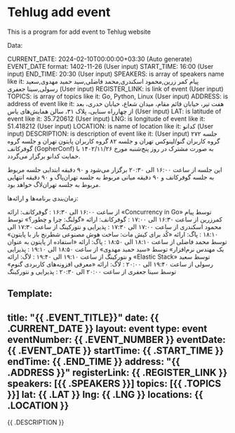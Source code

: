 # Tehlug add event

This is a program for add event to Tehlug website


Data:

CURRENT_DATE: 2024-02-10T00:00:00+03:30  (Auto generate)
EVENT_DATE format: 1402-11-26 (User input)
START_TIME: 16:00   (User input)
END_TIME: 20:30   (User input)
SPEAKERS: is array of speakers name like it: پیام کمر زرین,محمود اسکندری,محمد فاضلی,سید حمید مهدوی,سعید رسولی,سینا جعفری     (User input)
REGISTER_LINK: is link of event     (User input)
TOPICS: is array of topics like it: Go, Python, Linux    (User input)
ADDRESS: is address of event like it: هفت تیر، خیابان قائم مقام، میدان شعاع، خیابان خدری، بعد از چهارراه سنایی،  پلاک ۳۱، سالن همایش‌های یاس    (User input)
LAT: is latitude of event like it: 35.720612    (User input)
LNG: is longitude of event like it: 51.418212    (User input)
LOCATION: is name of location like it: کدانو    (User input)
DESCRIPTION: is description of event like it:    (User input)
جلسه ۲۷۲ گروه کاربران گنو/لینوکس تهران و جلسه ۸۲ گروه کاربران پایتون تهران و جلسه گروه گوفرکانف (GopherConf) به صورت مشترک در روز پنج‌شنبه مورخ ۱۴۰۲/۱۱/۲۶ با حمایت کدانو برگزار می‌گردد.

این جلسه از ساعت ۱۶:۰۰ الی ۲۰:۳۰ برگزار می‌شود و ۹۰ دقیقه ابتدایی جلسه مربوط به جلسه گوفرکانف و ۹۰ دقیقه میانی مربوط به جلسه تهران‌پاگ و ۹۰ دقیقه انتهایی مربوط به جلسه تهران‌لاگ خواهد بود.

زمان‌بندی برنامه‌ها و ارائه‌ها:

از ساعت ۱۶:۰۰ الی ۱۶:۳۰ : گوفرکانف: ارائه «Concurrency in Go» توسط پیام کمرزرین
از ساعت ۱۶:۳۰ الی ۱۷:۰۰ : گوفرکانف: ارائه «گولنگ: چرا و چطور؟» توسط محمود اسکندری
از ساعت ۱۷:۰۰ الی ۱۷:۳۰ : پذیرایی و نتورکینگ
از ساعت ۱۷:۳۰ الی ۱۸:۱۰ : پاگ: ارائه «کُد برای کیش مات: ساخت هوش مصنوعی شطرنج باز با پایتون» توسط محمد فاضلی
از ساعت ۱۸:۱۰ الی ۱۸:۵۰ : پاگ: ارائه «استفاده از پایتون به عنوان یک مهندس نرم‌افزار» توسط «سید حمید مهدوی»
از ساعت ۱۸:۵۰ الی ۱۹:۱۰ : پذیرایی و نتورکینگ
از ساعت ۱۹:۱۰ الی ۱۹:۴۰ : لاگ: ارائه «Elastic Stack» توسط سعید رسولی
از ساعت ۱۹:۴۰ الی ۲۰:۰۰ : لاگ: ارائه «معرفی افزونه‌های کاربردی گنوم» توسط سینا جعفری
از ساعت ۲۰:۰۰ الی ۲۰:۳۰ : پذیرایی و نتورکینگ

Template:
---
title: \"{{ .EVENT_TITLE}}\"
date: {{ .CURRENT_DATE }}
layout: event
type: event
eventNumber: {{ .EVENT_NUMBER }}
eventDate: {{ .EVENT_DATE }}
startTime: {{ .START_TIME }}
endTime: {{ .END_TIME }}
address: "{{ .ADDRESS }}"
registerLink: {{ .REGISTER_LINK }}
speakers: [{{ .SPEAKERS }}]
topics: [{{ .TOPICS }}]
lat: {{ .LAT }}
lng: {{ .LNG }}
locations: {{ .LOCATION }}
---

{{ .DESCRIPTION }}